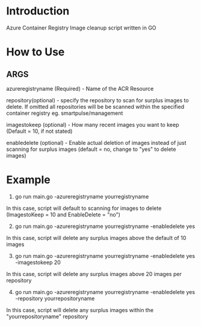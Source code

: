 # Introduction 
Azure Container Registry Image cleanup script written in GO


# How to Use
## ARGS

azureregistryname (Required) - Name of the ACR Resource

repository(optional) - specify the repository to scan for surplus images to delete. If omitted all repositories will be be scanned within the specified container registry eg. smartpulse/management

imagestokeep (optional) - How many recent images you want to keep (Default = 10, if not stated)

enabledelete (optional) - Enable actual deletion of images instead of just scanning for surplus images (default = no, change to "yes" to delete images)

# Example

1. go run main.go -azureregistryname yourregistryname

In this case, script will default to scanning for images to delete (ImagestoKeep = 10 and EnableDelete = "no")

2. go run main.go -azureregistryname yourregistryname -enabledelete yes

In this case, script will delete any surplus images above the default of 10 images

3. go run main.go -azureregistryname yourregistryname -enabledelete yes -imagestokeep 20

In this case, script will delete any surplus images above 20 images per repository

4. go run main.go -azureregistryname yourregistryname -enabledelete yes -repository yourrepositoryname

In this case, script will delete any surplus images within the "yourrepositoryname" repository
